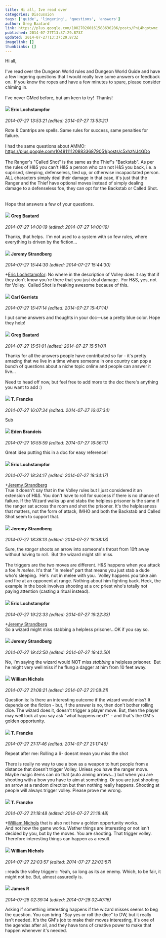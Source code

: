 ```yaml
---
title: Hi all, Ive read over
categories: Discussion
tags: ['guide', 'lingering', 'questions', 'answers']
author: Greg Baatard
link: https://plus.google.com/100270260161588630286/posts/PnL4hgotwmc
published: 2014-07-27T13:37:29.873Z
updated: 2014-07-27T13:37:29.873Z
imagelink: []
thumblinks: []
---
```


Hi all,<br /><br />I&#39;ve read over the Dungeon World rules and Dungeon World Guide and have a few lingering questions that I would really love some answers or feedback on.  If you know the ropes and have a few minutes to spare, please consider chiming in.<br /><br />I&#39;ve never GMed before, but am keen to try!  Thanks!
<div id='comment z13pw1ug4xioyragc04cfhiylv3pyb1bysk0k'>
  <h4><img src='{{site.baseurl}}//images/avatars/104811112088336879051_photo.jpg'> Eric Lochstampfor</h4>
      <p><cite>2014-07-27 13:53:21 (edited: 2014-07-27 13:53:21)</cite></p>
        <p>Rote &amp; Cantrips are spells. Same rules for success, same penalties for failure.<br /><br />I had the same questions about AMMO:<br /><a href="https://plus.google.com/104811112088336879051/posts/c5xhzNJ4GDo" class="ot-anchor">https://plus.google.com/104811112088336879051/posts/c5xhzNJ4GDo</a><br /><br />The Ranger&#39;s &quot;Called Shot&quot; is the same as the Thief&#39;s &quot;Backstab&quot;. As per the rules of H&amp;S you can&#39;t H&amp;S a person who can not H&amp;S you back, i.e. a suprised, sleeping, defenseless, tied up, or otherwise incapacitated person.<br />ALL characters simply deal their damage in that case, it&#39;s just that the Ranger and the Thief have optional moves instead of simply dealing damage to a defenseless foe, they can opt for the Backstab or Called Shot.<br /><br /><br />Hope that answers a few of your questions.</p>
</div>
        

<div id='comment z13pw1ug4xioyragc04cfhiylv3pyb1bysk0k'>
  <h4><img src='{{site.baseurl}}//images/avatars/100270260161588630286_photo.jpg'> Greg Baatard</h4>
      <p><cite>2014-07-27 14:00:19 (edited: 2014-07-27 14:00:19)</cite></p>
        <p>Thanks, that helps.  I&#39;m not used to a system with so few rules, where everything is driven by the fiction...</p>
</div>
        

<div id='comment z13pw1ug4xioyragc04cfhiylv3pyb1bysk0k'>
  <h4><img src='{{site.baseurl}}//images/avatars/102595580176380683252_photo.jpg'> Jeremy Strandberg</h4>
      <p><cite>2014-07-27 15:44:30 (edited: 2014-07-27 15:44:30)</cite></p>
        <p><span class="proflinkWrapper"><span class="proflinkPrefix">+</span><a class="proflink" href="https://plus.google.com/104811112088336879051" oid="104811112088336879051">Eric Lochstampfor</a></span>: No where in the description of Volley does it say that if they don&#39;t know you&#39;re there that you just deal damage.  For H&amp;S, yes, not for Volley.  Called Shot is freaking awesome because of this.</p>
</div>
        

<div id='comment z13pw1ug4xioyragc04cfhiylv3pyb1bysk0k'>
  <h4><img src='{{site.baseurl}}//images/avatars/115124358479252657800_photo.jpg'> Carl Gerriets</h4>
      <p><cite>2014-07-27 15:47:14 (edited: 2014-07-27 15:47:14)</cite></p>
        <p>I put some answers and thoughts in your doc--use a pretty blue color. Hope they help!</p>
</div>
        

<div id='comment z13pw1ug4xioyragc04cfhiylv3pyb1bysk0k'>
  <h4><img src='{{site.baseurl}}//images/avatars/100270260161588630286_photo.jpg'> Greg Baatard</h4>
      <p><cite>2014-07-27 15:51:01 (edited: 2014-07-27 15:51:01)</cite></p>
        <p>Thanks for all the answers people have contributed so far - it&#39;s pretty amazing that we live in a time where someone in one country can pop a bunch of questions about a niche topic online and people can answer it live...<br /><br />Need to head off now, but feel free to add more to the doc there&#39;s anything you want to add :)</p>
</div>
        

<div id='comment z13pw1ug4xioyragc04cfhiylv3pyb1bysk0k'>
  <h4><img src='{{site.baseurl}}//images/avatars/110330901807759406775_photo.jpg'> T. Franzke</h4>
      <p><cite>2014-07-27 16:07:34 (edited: 2014-07-27 16:07:34)</cite></p>
        <p>Sub</p>
</div>
        

<div id='comment z13pw1ug4xioyragc04cfhiylv3pyb1bysk0k'>
  <h4><img src='{{site.baseurl}}//images/avatars/105506985637359571838_photo.jpg'> Eden Brandeis</h4>
      <p><cite>2014-07-27 16:55:59 (edited: 2014-07-27 16:56:11)</cite></p>
        <p>Great idea putting this in a doc for easy reference! </p>
</div>
        

<div id='comment z13pw1ug4xioyragc04cfhiylv3pyb1bysk0k'>
  <h4><img src='{{site.baseurl}}//images/avatars/104811112088336879051_photo.jpg'> Eric Lochstampfor</h4>
      <p><cite>2014-07-27 18:34:17 (edited: 2014-07-27 18:34:17)</cite></p>
        <p><span class="proflinkWrapper"><span class="proflinkPrefix">+</span><a class="proflink" href="https://plus.google.com/102595580176380683252" oid="102595580176380683252">Jeremy Strandberg</a></span><br />True it doesn&#39;t say that in the Volley rules but I just considered it an extension of H&amp;S. You don&#39;t have to roll for success if there is no chance of failure. If the Wizard walks up and stabs the helpless prisoner is the same if the ranger sat across the room and shot the prisoner. It&#39;s the helplessness that matters, not the form of attack, IMHO and both the Backstab and Called Shot seem to support that.</p>
</div>
        

<div id='comment z13pw1ug4xioyragc04cfhiylv3pyb1bysk0k'>
  <h4><img src='{{site.baseurl}}//images/avatars/102595580176380683252_photo.jpg'> Jeremy Strandberg</h4>
      <p><cite>2014-07-27 18:38:13 (edited: 2014-07-27 18:38:13)</cite></p>
        <p>Sure, the <i>ranger</i> shoots an arrow into someone&#39;s throat from 10ft away without having to roll.  But the wizard might still miss. <br /><br />The triggers are the two moves are different. H&amp;S happens when you attack a foe <i>in melee</i>. It&#39;s that &quot;in melee&quot; part that means you just stab a dude who&#39;s sleeping.  He&#39;s  not in melee with you.  Volley happens you take aim and fire at an opponent at range. Nothing about him fighting back. Heck, the example in the book involves shooting at a orc priest who&#39;s totally not paying attention (casting a ritual instead).</p>
</div>
        

<div id='comment z13pw1ug4xioyragc04cfhiylv3pyb1bysk0k'>
  <h4><img src='{{site.baseurl}}//images/avatars/104811112088336879051_photo.jpg'> Eric Lochstampfor</h4>
      <p><cite>2014-07-27 19:22:33 (edited: 2014-07-27 19:22:33)</cite></p>
        <p><span class="proflinkWrapper"><span class="proflinkPrefix">+</span><a class="proflink" href="https://plus.google.com/102595580176380683252" oid="102595580176380683252">Jeremy Strandberg</a></span><br />So a wizard might miss stabbing a helpless prisoner...OK if you say so.</p>
</div>
        

<div id='comment z13pw1ug4xioyragc04cfhiylv3pyb1bysk0k'>
  <h4><img src='{{site.baseurl}}//images/avatars/102595580176380683252_photo.jpg'> Jeremy Strandberg</h4>
      <p><cite>2014-07-27 19:42:50 (edited: 2014-07-27 19:42:50)</cite></p>
        <p>No, I&#39;m saying the wizard would NOT miss <i>stabbing</i> a helpless prisoner.  But he might very well miss if he flung a dagger at him from 10 feet away.</p>
</div>
        

<div id='comment z13pw1ug4xioyragc04cfhiylv3pyb1bysk0k'>
  <h4><img src='{{site.baseurl}}//images/avatars/116087077877793003074_photo.jpg'> William Nichols</h4>
      <p><cite>2014-07-27 21:08:21 (edited: 2014-07-27 21:08:21)</cite></p>
        <p>Question is: Is there an interesting outcome if the wizard would miss? It depends on the fiction - but, if the answer is no, then don&#39;t bother rolling dice. The wizard does it, doesn&#39;t trigger a player move. But, then the player may well look at you say ask &quot;what happens next?&quot; - and that&#39;s the GM&#39;s golden opportunity.</p>
</div>
        

<div id='comment z13pw1ug4xioyragc04cfhiylv3pyb1bysk0k'>
  <h4><img src='{{site.baseurl}}//images/avatars/110330901807759406775_photo.jpg'> T. Franzke</h4>
      <p><cite>2014-07-27 21:17:46 (edited: 2014-07-27 21:17:46)</cite></p>
        <p>Repeat after me: Rolling a 6- doesnt mean you miss the shot<br /><br />There is really no way to use a bow as a weapon to hurt people from a distance that doesn&#39;t trigger Volley. Unless you have the ranger move. <br />Maybe magic items can do that (auto aiming arrows...) but when you are shooting with a bow you have to aim at something. Or you are just shooting an arrow at a random direction but then nothing really happens. Shooting at people will always trigger volley. Please prove me wrong.</p>
</div>
        

<div id='comment z13pw1ug4xioyragc04cfhiylv3pyb1bysk0k'>
  <h4><img src='{{site.baseurl}}//images/avatars/110330901807759406775_photo.jpg'> T. Franzke</h4>
      <p><cite>2014-07-27 21:18:48 (edited: 2014-07-27 21:18:48)</cite></p>
        <p><span class="proflinkWrapper"><span class="proflinkPrefix">+</span><a class="proflink" href="https://plus.google.com/116087077877793003074" oid="116087077877793003074">William Nichols</a></span> that is also not how a golden opportunity works. <br />And not how the game works. Wether things are interesting or not isn&#39;t decided by you, but by the moves. You are shooting. That trigger volley. Therefore interesting things can happen as a result.</p>
</div>
        

<div id='comment z13pw1ug4xioyragc04cfhiylv3pyb1bysk0k'>
  <h4><img src='{{site.baseurl}}//images/avatars/116087077877793003074_photo.jpg'> William Nichols</h4>
      <p><cite>2014-07-27 22:03:57 (edited: 2014-07-27 22:03:57)</cite></p>
        <p>::reads the volley trigger::: Yeah, so long as its an enemy. Which, to be fair, it might not be. But, almost assuredly is.</p>
</div>
        

<div id='comment z13pw1ug4xioyragc04cfhiylv3pyb1bysk0k'>
  <h4><img src='{{site.baseurl}}//images/avatars/101324600825687754874_photo.jpg'> James R</h4>
      <p><cite>2014-07-28 02:39:14 (edited: 2014-07-28 02:40:16)</cite></p>
        <p>Asking if something interesting happens if the wizard misses seems to beg the question. You can bring &quot;Say yes or roll the dice&quot; to DW, but it really isn&#39;t needed. It&#39;s the GM&#39;s job to make their moves interesting, it&#39;s one of the agendas after all, and they have tons of creative power to make that happen whenever it&#39;s needed.</p>
</div>
        